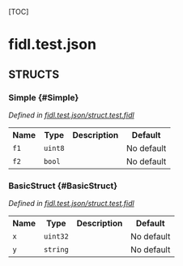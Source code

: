 [TOC]

# fidl.test.json




## **STRUCTS**

### Simple {#Simple}
*Defined in [fidl.test.json/struct.test.fidl](https://fuchsia.googlesource.com/fuchsia/+/master/struct.test.fidl#3)*



<table>
    <tr><th>Name</th><th>Type</th><th>Description</th><th>Default</th></tr><tr>
            <td><code>f1</code></td>
            <td>
                <code>uint8</code>
            </td>
            <td></td>
            <td>No default</td>
        </tr><tr>
            <td><code>f2</code></td>
            <td>
                <code>bool</code>
            </td>
            <td></td>
            <td>No default</td>
        </tr>
</table>

### BasicStruct {#BasicStruct}
*Defined in [fidl.test.json/struct.test.fidl](https://fuchsia.googlesource.com/fuchsia/+/master/struct.test.fidl#8)*



<table>
    <tr><th>Name</th><th>Type</th><th>Description</th><th>Default</th></tr><tr>
            <td><code>x</code></td>
            <td>
                <code>uint32</code>
            </td>
            <td></td>
            <td>No default</td>
        </tr><tr>
            <td><code>y</code></td>
            <td>
                <code>string</code>
            </td>
            <td></td>
            <td>No default</td>
        </tr>
</table>













